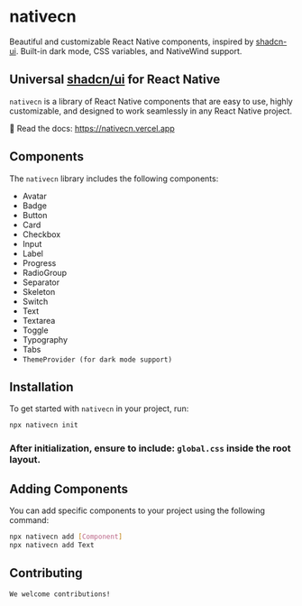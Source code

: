 # nativecn

Beautiful and customizable React Native components, inspired by [shadcn-ui](https://github.com/shadcn-ui/ui). Built-in dark mode, CSS variables, and NativeWind support.

## Universal [shadcn/ui](https://ui.shadcn.com) for React Native

`nativecn` is a library of React Native components that are easy to use, highly customizable, and designed to work seamlessly in any React Native project.

📖 Read the docs: https://nativecn.vercel.app

## Components

The `nativecn` library includes the following components:

- Avatar
- Badge
- Button
- Card
- Checkbox
- Input
- Label
- Progress
- RadioGroup
- Separator
- Skeleton
- Switch
- Text
- Textarea
- Toggle
- Typography
- Tabs
- `ThemeProvider (for dark mode support)`

## Installation

To get started with `nativecn` in your project, run:

```bash
npx nativecn init
```

### After initialization, ensure to include: **`global.css`** inside the root layout.

## Adding Components
You can add specific components to your project using the following command:

```bash
npx nativecn add [Component]
npx nativecn add Text
```

## Contributing
```markdown
We welcome contributions!
```
